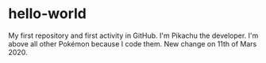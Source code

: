 # hello-world
My first repository and first activity in GitHub.
I'm Pikachu the developer. I'm above all other Pokémon because I code them.
New change on 11th of Mars 2020.
